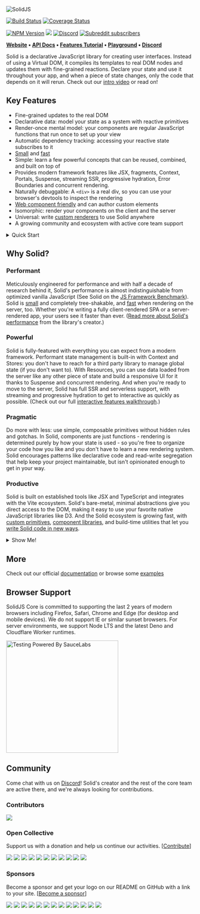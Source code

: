 <p>
  <img src="https://assets.solidjs.com/banner?project=Library&type=core" alt="SolidJS" />
</p>

[![Build Status](https://img.shields.io/github/actions/workflow/status/solidjs/solid/main-ci.yml?branch=main&logo=github&style=for-the-badge)](https://github.com/solidjs/solid/actions/workflows/main-ci.yml)
[![Coverage Status](https://img.shields.io/coveralls/github/solidjs/solid.svg?style=for-the-badge)](https://coveralls.io/github/solidjs/solid?branch=main)

[![NPM Version](https://img.shields.io/npm/v/solid-js.svg?style=for-the-badge)](https://www.npmjs.com/package/solid-js)
[![](https://img.shields.io/npm/dm/solid-js.svg?style=for-the-badge)](https://www.npmjs.com/package/solid-js)
[![Discord](https://img.shields.io/discord/722131463138705510?style=for-the-badge)](https://discord.com/invite/solidjs)
[![Subreddit subscribers](https://img.shields.io/reddit/subreddit-subscribers/solidjs?style=for-the-badge)](https://www.reddit.com/r/solidjs/)

**[Website](https://www.solidjs.com/) • [API Docs](https://docs.solidjs.com/) • [Features Tutorial](https://www.solidjs.com/tutorial/introduction_basics) • [Playground](https://playground.solidjs.com/?version=1.3.13#NobwRAdghgtgpmAXGGUCWEwBowBcCeADgsrgM4Ae2YZA9gK4BOAxiWGjIbY7gAQi9GcCABM4jXgF9eAM0a0YvADo1aAGzQiAtACsyAegDucAEYqA3EogcuPfr2ZCouOAGU0Ac2hqps+YpU6DW09CysrGXoIZlw0WgheAGEGCBdGAAoASn4rXgd4sj5gZhTcLF4yOFxkqNwAXV4AXgcnF3cvKDV0gAZMywT8iELeDEc4eFSm3iymgD4KqprU9JLamYBqXgBGPvCBoVwmBPTcvN4AHhN6XFx43gJiRpUrm-iVXnjEjWYAa0aQUZCCa4SSzU5nfirZaZSTgi76F63CBgga7CCwiBWISicTpGaNebnJZpXj6WblES0Zj0YEAOg8VQAompxsJcAAhfAASREJzAUEIhBUmTRYEkdSAA) • [Discord](https://discord.com/invite/solidjs)**

Solid is a declarative JavaScript library for creating user interfaces. Instead of using a Virtual DOM, it compiles its templates to real DOM nodes and updates them with fine-grained reactions. Declare your state and use it throughout your app, and when a piece of state changes, only the code that depends on it will rerun. Check out our [intro video](https://www.youtube.com/watch?v=cELFZQAMdhQ) or read on!

## Key Features

- Fine-grained updates to the real DOM
- Declarative data: model your state as a system with reactive primitives
- Render-once mental model: your components are regular JavaScript functions that run once to set up your view
- Automatic dependency tracking: accessing your reactive state subscribes to it
- [Small](https://dev.to/this-is-learning/javascript-framework-todomvc-size-comparison-504f) and [fast](https://krausest.github.io/js-framework-benchmark/current.html)
- Simple: learn a few powerful concepts that can be reused, combined, and built on top of
- Provides modern framework features like JSX, fragments, Context, Portals, Suspense, streaming SSR, progressive hydration, Error Boundaries and concurrent rendering.
- Naturally debuggable: A `<div>` is a real div, so you can use your browser's devtools to inspect the rendering
- [Web component friendly](https://github.com/solidjs/solid/tree/main/packages/solid-element#readme) and can author custom elements
- Isomorphic: render your components on the client and the server
- Universal: write [custom renderers](https://github.com/solidjs/solid/releases/tag/v1.2.0) to use Solid anywhere
- A growing community and ecosystem with active core team support

<details>

<summary>Quick Start</summary>

You can get started with a simple app by running the following in your terminal:

```sh
> npx degit solidjs/templates/js my-app
> cd my-app
> npm i # or yarn or pnpm
> npm run dev # or yarn or pnpm
```

Or for TypeScript:

```sh
> npx degit solidjs/templates/ts my-app
> cd my-app
> npm i # or yarn or pnpm
> npm run dev # or yarn or pnpm
```

This will create a minimal, client-rendered application powered by [Vite](https://vitejs.dev/).

Or you can install the dependencies in your own setup. To use Solid with JSX (_recommended_), run:

```sh
> npm i -D babel-preset-solid
> npm i solid-js
```

The easiest way to get set up is to add `babel-preset-solid` to your `.babelrc`, babel config for webpack, or rollup configuration:

```js
"presets": ["solid"]
```

For TypeScript to work, remember to set your `.tsconfig` to handle Solid's JSX:

```js
"compilerOptions": {
  "jsx": "preserve",
  "jsxImportSource": "solid-js",
}
```

</details>

## Why Solid?

### Performant

Meticulously engineered for performance and with half a decade of research behind it, Solid's performance is almost indistinguishable from optimized vanilla JavaScript (See Solid on the [JS Framework Benchmark](https://krausest.github.io/js-framework-benchmark/current.html)). Solid is [small](https://bundlephobia.com/package/solid-js@1.3.15) and completely tree-shakable, and [fast](https://levelup.gitconnected.com/how-we-wrote-the-fastest-javascript-ui-framework-again-db097ddd99b6) when rendering on the server, too. Whether you're writing a fully client-rendered SPA or a server-rendered app, your users see it faster than ever. ([Read more about Solid's performance](https://dev.to/ryansolid/thinking-granular-how-is-solidjs-so-performant-4g37) from the library's creator.)

### Powerful

Solid is fully-featured with everything you can expect from a modern framework. Performant state management is built-in with Context and Stores: you don't have to reach for a third party library to manage global state (if you don't want to). With Resources, you can use data loaded from the server like any other piece of state and build a responsive UI for it thanks to Suspense and concurrent rendering. And when you're ready to move to the server, Solid has full SSR and serverless support, with streaming and progressive hydration to get to interactive as quickly as possible. (Check out our full [interactive features walkthrough](https://www.solidjs.com/tutorial/introduction_basics).)

### Pragmatic

Do more with less: use simple, composable primitives without hidden rules and gotchas. In Solid, components are just functions - rendering is determined purely by how your state is used - so you're free to organize your code how you like and you don't have to learn a new rendering system. Solid encourages patterns like declarative code and read-write segregation that help keep your project maintainable, but isn't opinionated enough to get in your way.

### Productive

Solid is built on established tools like JSX and TypeScript and integrates with the Vite ecosystem. Solid's bare-metal, minimal abstractions give you direct access to the DOM, making it easy to use your favorite native JavaScript libraries like D3. And the Solid ecosystem is growing fast, with [custom primitives](https://github.com/solidjs-community/solid-primitives), [component libraries](https://github.com/hope-ui/hope-ui), and build-time utilities that let you [write Solid code in new ways](https://github.com/LXSMNSYC/solid-labels).

<details>
<summary>Show Me!</summary>

```jsx
import { render } from "solid-js/web";
import { createSignal } from "solid-js";

// A component is just a function that (optionally) accepts properties and returns a DOM node
const Counter = props => {
  // Create a piece of reactive state, giving us a accessor, count(), and a setter, setCount()
  const [count, setCount] = createSignal(props.startingCount || 1);

  // The increment function calls the setter
  const increment = () => setCount(count() + 1);

  console.log(
    "The body of the function runs once, like you'd expect from calling any other function, so you only ever see this console log once."
  );

  // JSX allows us to write HTML within our JavaScript function and include dynamic expressions using the { } syntax
  // The only part of this that will ever rerender is the count() text.
  return (
    <button type="button" onClick={increment}>
      Increment {count()}
    </button>
  );
};

// The render function mounts a component onto your page
render(() => <Counter startingCount={2} />, document.getElementById("app"));
```

See it in action in our interactive [Playground](https://playground.solidjs.com/?hash=-894962706&version=1.3.13)!

Solid compiles our JSX down to efficient real DOM expressions updates, still using the same reactive primitives (`createSignal`) at runtime but making sure there's as little rerendering as possible. Here's what that looks like in this example:

```js
import { render, createComponent, delegateEvents, insert, template } from "solid-js/web";
import { createSignal } from "solid-js";

const _tmpl$ = /*#__PURE__*/ template(`<button type="button">Increment </button>`, 2);

const Counter = props => {
  const [count, setCount] = createSignal(props.startingCount || 1);
  const increment = () => setCount(count() + 1);

  console.log("The body of the function runs once . . .");

  return (() => {
    //_el$ is a real DOM node!
    const _el$ = _tmpl$.cloneNode(true);
    _el$.firstChild;

    _el$.$$click = increment;

    //This inserts the count as a child of the button in a way that allows count to update without rerendering the whole button
    insert(_el$, count, null);

    return _el$;
  })();
};

render(
  () =>
    createComponent(Counter, {
      startingCount: 2
    }),
  document.getElementById("app")
);

delegateEvents(["click"]);
```

</details>

## More

Check out our official [documentation](https://www.solidjs.com/guide) or browse some [examples](https://github.com/solidjs/solid/blob/main/documentation/resources/examples.md)

## Browser Support

SolidJS Core is committed to supporting the last 2 years of modern browsers including Firefox, Safari, Chrome and Edge (for desktop and mobile devices). We do not support IE or similar sunset browsers. For server environments, we support Node LTS and the latest Deno and Cloudflare Worker runtimes.

<img src="https://saucelabs.github.io/images/opensauce/powered-by-saucelabs-badge-gray.svg?sanitize=true" alt="Testing Powered By SauceLabs" width="300"/>

## Community

Come chat with us on [Discord](https://discord.com/invite/solidjs)! Solid's creator and the rest of the core team are active there, and we're always looking for contributions.

### Contributors

<a href="https://github.com/solidjs/solid/graphs/contributors"><img src="https://opencollective.com/solid/contributors.svg?width=890&amp;button=false" style="max-width:100%;"></a>

### Open Collective

Support us with a donation and help us continue our activities. [[Contribute](https://opencollective.com/solid)]

<a href="https://opencollective.com/solid/backer/0/website" target="_blank"><img src="https://opencollective.com/solid/backer/0/avatar.svg"></a>
<a href="https://opencollective.com/solid/backer/1/website" target="_blank"><img src="https://opencollective.com/solid/backer/1/avatar.svg"></a>
<a href="https://opencollective.com/solid/backer/2/website" target="_blank"><img src="https://opencollective.com/solid/backer/2/avatar.svg"></a>
<a href="https://opencollective.com/solid/backer/3/website" target="_blank"><img src="https://opencollective.com/solid/backer/3/avatar.svg"></a>
<a href="https://opencollective.com/solid/backer/4/website" target="_blank"><img src="https://opencollective.com/solid/backer/4/avatar.svg"></a>
<a href="https://opencollective.com/solid/backer/5/website" target="_blank"><img src="https://opencollective.com/solid/backer/5/avatar.svg"></a>
<a href="https://opencollective.com/solid/backer/6/website" target="_blank"><img src="https://opencollective.com/solid/backer/6/avatar.svg"></a>
<a href="https://opencollective.com/solid/backer/7/website" target="_blank"><img src="https://opencollective.com/solid/backer/7/avatar.svg"></a>
<a href="https://opencollective.com/solid/backer/8/website" target="_blank"><img src="https://opencollective.com/solid/backer/8/avatar.svg"></a>
<a href="https://opencollective.com/solid/backer/9/website" target="_blank"><img src="https://opencollective.com/solid/backer/9/avatar.svg"></a>
<a href="https://opencollective.com/solid/backer/10/website" target="_blank"><img src="https://opencollective.com/solid/backer/10/avatar.svg"></a>

### Sponsors

Become a sponsor and get your logo on our README on GitHub with a link to your site. [[Become a sponsor](https://opencollective.com/solid#sponsor)]

<a href="https://opencollective.com/solid/sponsor/0/website" target="_blank"><img src="https://opencollective.com/solid/sponsor/0/avatar.svg"></a>
<a href="https://opencollective.com/solid/sponsor/1/website" target="_blank"><img src="https://opencollective.com/solid/sponsor/1/avatar.svg"></a>
<a href="https://opencollective.com/solid/sponsor/2/website" target="_blank"><img src="https://opencollective.com/solid/sponsor/2/avatar.svg"></a>
<a href="https://opencollective.com/solid/sponsor/3/website" target="_blank"><img src="https://opencollective.com/solid/sponsor/3/avatar.svg"></a>
<a href="https://opencollective.com/solid/sponsor/4/website" target="_blank"><img src="https://opencollective.com/solid/sponsor/4/avatar.svg"></a>
<a href="https://opencollective.com/solid/sponsor/5/website" target="_blank"><img src="https://opencollective.com/solid/sponsor/5/avatar.svg"></a>
<a href="https://opencollective.com/solid/sponsor/6/website" target="_blank"><img src="https://opencollective.com/solid/sponsor/6/avatar.svg"></a>
<a href="https://opencollective.com/solid/sponsor/7/website" target="_blank"><img src="https://opencollective.com/solid/sponsor/7/avatar.svg"></a>
<a href="https://opencollective.com/solid/sponsor/8/website" target="_blank"><img src="https://opencollective.com/solid/sponsor/8/avatar.svg"></a>
<a href="https://opencollective.com/solid/sponsor/9/website" target="_blank"><img src="https://opencollective.com/solid/sponsor/9/avatar.svg"></a>
<a href="https://opencollective.com/solid/sponsor/10/website" target="_blank"><img src="https://opencollective.com/solid/sponsor/10/avatar.svg"></a>
<a href="https://opencollective.com/solid/sponsor/11/website" target="_blank"><img src="https://opencollective.com/solid/sponsor/11/avatar.svg"></a>
<a href="https://opencollective.com/solid/sponsor/12/website" target="_blank"><img src="https://opencollective.com/solid/sponsor/12/avatar.svg"></a>
